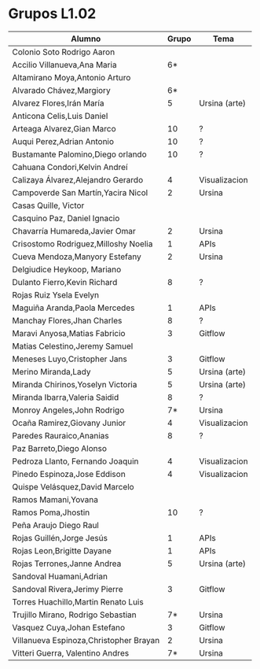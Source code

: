 # Grupos L1.02

| Alumno  | Grupo | Tema |
| ------------- | ------------- | ------------- |
| Colonio Soto Rodrigo Aaron |    |    |
| Accilio Villanueva,Ana Maria | 6* |    |
| Altamirano Moya,Antonio Arturo |   |    |
| Alvarado Chávez,Margiory | 6* |    |
| Alvarez Flores,Irán María | 5 | Ursina (arte)   |
| Anticona Celis,Luis Daniel |   |    |
| Arteaga Alvarez,Gian Marco | 10 | ?   |
| Auqui Perez,Adrian Antonio | 10 | ?   |
| Bustamante Palomino,Diego orlando | 10 | ?   |
| Cahuana Condori,Kelvin Andreí |   |    |
| Calizaya Álvarez,Alejandro Gerardo | 4 | Visualizacion   |
| Campoverde San Martín,Yacira Nicol | 2 | Ursina   |
| Casas Quille, Victor  |   |    |
| Casquino Paz, Daniel Ignacio  |   |    |
| Chavarría Humareda,Javier Omar | 2 | Ursina   |
| Crisostomo Rodriguez,Milloshy Noelia | 1 | APIs |
| Cueva Mendoza,Manyory Estefany | 2 | Ursina   |
| Delgiudice Heykoop, Mariano  |   |    |
| Dulanto Fierro,Kevin Richard | 8 | ?   |
| Rojas Ruiz Ysela Evelyn |    |    |
| Maguiña Aranda,Paola Mercedes | 1 | APIs |
| Manchay Flores,Jhan Charles | 8 | ?   |
| Maravi Anyosa,Matias Fabricio | 3 | Gitflow   |
| Matias Celestino,Jeremy Samuel |   |    |
| Meneses Luyo,Cristopher Jans | 3 | Gitflow   |
| Merino Miranda,Lady | 5 | Ursina (arte)   |
| Miranda Chirinos,Yoselyn Victoria | 5 | Ursina (arte)   |
| Miranda Ibarra,Valeria Saidid | 8 | ?   |
| Monroy Angeles,John Rodrigo | 7* | Ursina   |
| Ocaña Ramirez,Giovany Junior | 4 | Visualizacion   |
| Paredes Rauraico,Ananias | 8 | ?   |
| Paz Barreto,Diego Alonso |   |    |
| Pedroza Llanto, Fernando Joaquin  | 4 | Visualizacion   |
| Pinedo Espinoza,Jose Eddison | 4 | Visualizacion   |
| Quispe Velásquez,David Marcelo |   |    |
| Ramos Mamani,Yovana |   |    |
| Ramos Poma,Jhostin | 10 | ?   |
| Peña Araujo Diego Raul |    |    |
| Rojas Guillén,Jorge Jesús | 1 | APIs |
| Rojas Leon,Brigitte Dayane | 1 | APIs |
| Rojas Terrones,Janne Andrea | 5 | Ursina (arte)   |
| Sandoval Huamani,Adrian |   |    |
| Sandoval Rivera,Jerimy Pierre | 3 | Gitflow   |
| Torres Huachillo,Martin Renato Luis |   |    |
| Trujillo Mirano, Rodrigo Sebastian  | 7* | Ursina   |
| Vasquez Cuya,Johan Estefano | 3 | Gitflow   |
| Villanueva Espinoza,Christopher Brayan | 2 | Ursina   |
| Vitteri Guerra, Valentino Andres  | 7* | Ursina   |

